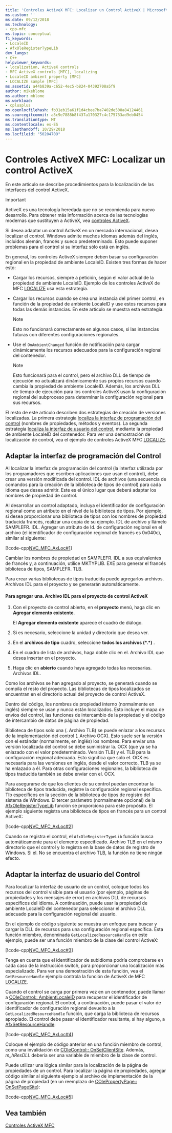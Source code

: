 ```yaml
---
title: 'Controles ActiveX MFC: Localizar un Control ActiveX | Microsoft Docs'
ms.custom: ''
ms.date: 09/12/2018
ms.technology:
- cpp-mfc
ms.topic: conceptual
f1_keywords:
- LocaleID
- AfxOleRegisterTypeLib
dev_langs:
- C++
helpviewer_keywords:
- localization, ActiveX controls
- MFC ActiveX controls [MFC], localizing
- LocaleID ambient property [MFC]
- LOCALIZE sample [MFC]
ms.assetid: a44b839a-c652-4ec5-b824-04392708a5f9
author: mikeblome
ms.author: mblome
ms.workload:
- cplusplus
ms.openlocfilehash: fb31eb15a61f1d4cbee7ba7402de508a84124461
ms.sourcegitcommit: a3c9e7888b8f437a170327c4c175733ad9eb0454
ms.translationtype: MT
ms.contentlocale: es-ES
ms.lasthandoff: 10/29/2018
ms.locfileid: "50204709"
---
```

# <a name="mfc-activex-controls-localizing-an-activex-control"></a>Controles ActiveX MFC: Localizar un control ActiveX

En este artículo se describe procedimientos para la localización de las interfaces del control ActiveX.

>[!IMPORTANT]
> ActiveX es una tecnología heredada que no se recomienda para nuevo desarrollo. Para obtener más información acerca de las tecnologías modernas que sustituyen a ActiveX, vea [controles ActiveX](activex-controls.md).

Si desea adaptar un control ActiveX en un mercado internacional, desea localizar el control. Windows admite muchos idiomas además del inglés, incluidos alemán, francés y sueco predeterminado. Esto puede suponer problemas para el control si su interfaz sólo está en inglés.

En general, los controles ActiveX siempre deben basar su configuración regional en la propiedad de ambiente LocaleID. Existen tres formas de hacer esto:

- Cargar los recursos, siempre a petición, según el valor actual de la propiedad de ambiente LocaleID. Ejemplo de los controles ActiveX de MFC [LOCALIZE](../visual-cpp-samples.md) usa esta estrategia.

- Cargar los recursos cuando se crea una instancia del primer control, en función de la propiedad de ambiente LocaleID y use estos recursos para todas las demás instancias. En este artículo se muestra esta estrategia.

    > [!NOTE]
    >  Esto no funcionará correctamente en algunos casos, si las instancias futuras con diferentes configuraciones regionales.

- Use el `OnAmbientChanged` función de notificación para cargar dinámicamente los recursos adecuados para la configuración regional del contenedor.

    > [!NOTE]
    >  Esto funcionará para el control, pero el archivo DLL de tiempo de ejecución no actualizará dinámicamente sus propios recursos cuando cambia la propiedad de ambiente LocaleID. Además, los archivos DLL de tiempo de ejecución para los controles ActiveX usan la configuración regional del subproceso para determinar la configuración regional para sus recursos.

El resto de este artículo describen dos estrategias de creación de versiones localizadas. La primera estrategia [localiza la interfaz de programación del control](#_core_localizing_your_control.92.s_programmability_interface) (nombres de propiedades, métodos y eventos). La segunda estrategia [localiza la interfaz de usuario del control](#_core_localizing_the_control.92.s_user_interface), mediante la propiedad de ambiente LocaleID del contenedor. Para ver una demostración de localización de control, vea el ejemplo de controles ActiveX MFC [LOCALIZE](../visual-cpp-samples.md).

##  <a name="_core_localizing_your_control.92.s_programmability_interface"></a> Adaptar la interfaz de programación del Control

Al localizar la interfaz de programación del control (la interfaz utilizada por los programadores que escriben aplicaciones que usan el control), debe crear una versión modificada del control. IDL de archivos (una secuencia de comandos para la creación de la biblioteca de tipos de control) para cada idioma que desea admitir. Este es el único lugar que deberá adaptar los nombres de propiedad de control.

Al desarrollar un control adaptado, incluya el identificador de configuración regional como un atributo en el nivel de la biblioteca de tipos. Por ejemplo, si desea proporcionar una biblioteca de tipos con los nombres de propiedad traducida francés, realizar una copia de su ejemplo. IDL de archivo y llámelo SAMPLEFR. IDL. Agregar un atributo de Id. de configuración regional en el archivo (el identificador de configuración regional de francés es 0x040c), similar al siguiente:

[!code-cpp[NVC_MFC_AxLoc#1](../mfc/codesnippet/cpp/mfc-activex-controls-localizing-an-activex-control_1.idl)]

Cambiar los nombres de propiedad en SAMPLEFR. IDL a sus equivalentes de francés y, a continuación, utilice MKTYPLIB. EXE para generar el francés biblioteca de tipos, SAMPLEFR. TLB.

Para crear varias bibliotecas de tipos traducida puede agregarlos archivos. Archivos IDL para el proyecto y se generarán automáticamente.

#### <a name="to-add-an-idl-file-to-your-activex-control-project"></a>Para agregar una. Archivo IDL para el proyecto de control ActiveX

1. Con el proyecto de control abierto, en el **proyecto** menú, haga clic en **Agregar elemento existente**.

   El **Agregar elemento existente** aparece el cuadro de diálogo.

1. Si es necesario, seleccione la unidad y directorio que desea ver.

1. En el **archivos de tipo** cuadro, seleccione **todos los archivos (\*.\*)** .

1. En el cuadro de lista de archivos, haga doble clic en el. Archivo IDL que desea insertar en el proyecto.

1. Haga clic en **abierto** cuando haya agregado todas las necesarias. Archivos IDL.

Como los archivos se han agregado al proyecto, se generará cuando se compila el resto del proyecto. Las bibliotecas de tipos localizados se encuentran en el directorio actual del proyecto de control ActiveX.

Dentro del código, los nombres de propiedad interno (normalmente en inglés) siempre se usan y nunca están localizados. Esto incluye el mapa de envíos del control, las funciones de intercambio de la propiedad y el código de intercambio de datos de página de propiedad.

Biblioteca de tipos solo una (. Archivo TLB) se puede enlazar a los recursos de la implementación del control (. Archivo OCX). Esto suele ser la versión con el estándar (normalmente, en inglés) los nombres. Para enviar una versión localizada del control se debe suministrar la. OCX (que ya se ha enlazado con el valor predeterminado. Versión TLB) y el. TLB para la configuración regional adecuada. Esto significa que solo el. OCX es necesaria para las versiones en inglés, desde el valor correcto. TLB ya se ha enlazado a él. Para otras configuraciones regionales, la biblioteca de tipos traducida también se debe enviar con el. OCX.

Para asegurarse de que los clientes de su control puedan encontrar la biblioteca de tipos traducida, registre la configuración regional específica. Tlb específicos en la sección de la biblioteca de tipos de registro del sistema de Windows. El tercer parámetro (normalmente opcional) de la [AfxOleRegisterTypeLib](../mfc/reference/registering-ole-controls.md#afxoleregistertypelib) función se proporciona para este propósito. El ejemplo siguiente registra una biblioteca de tipos en francés para un control ActiveX:

[!code-cpp[NVC_MFC_AxLoc#2](../mfc/codesnippet/cpp/mfc-activex-controls-localizing-an-activex-control_2.cpp)]

Cuando se registra el control, el `AfxOleRegisterTypeLib` función busca automáticamente para el elemento especificado. Archivo TLB en el mismo directorio que el control y lo registra en la base de datos de registro de Windows. Si el. No se encuentra el archivo TLB, la función no tiene ningún efecto.

##  <a name="_core_localizing_the_control.92.s_user_interface"></a> Adaptar la interfaz de usuario del Control

Para localizar la interfaz de usuario de un control, coloque todos los recursos del control visible para el usuario (por ejemplo, páginas de propiedades y los mensajes de error) en archivos DLL de recursos específicos del idioma. A continuación, puede usar la propiedad de ambiente LocaleID del contenedor para seleccionar el archivo DLL adecuado para la configuración regional del usuario.

En el ejemplo de código siguiente se muestra un enfoque para buscar y cargar la DLL de recursos para una configuración regional específica. Esta función miembro, denominada `GetLocalizedResourceHandle` en este ejemplo, puede ser una función miembro de la clase del control ActiveX:

[!code-cpp[NVC_MFC_AxLoc#3](../mfc/codesnippet/cpp/mfc-activex-controls-localizing-an-activex-control_3.cpp)]

Tenga en cuenta que el identificador de subidioma podría comprobarse en cada caso de la instrucción switch, para proporcionar una localización más especializado. Para ver una demostración de esta función, vea el `GetResourceHandle` ejemplo controla la función de ActiveX de MFC [LOCALIZE](../visual-cpp-samples.md).

Cuando el control se carga por primera vez en un contenedor, puede llamar a [COleControl:: AmbientLocaleID](../mfc/reference/colecontrol-class.md#ambientlocaleid) para recuperar el identificador de configuración regional. El control, a continuación, puede pasar el valor de identificador de configuración regional devuelto a la `GetLocalizedResourceHandle` función, que carga la biblioteca de recursos apropiado. El control debe pasar el identificador resultante, si hay alguno, a [AfxSetResourceHandle](../mfc/reference/application-information-and-management.md#afxsetresourcehandle):

[!code-cpp[NVC_MFC_AxLoc#4](../mfc/codesnippet/cpp/mfc-activex-controls-localizing-an-activex-control_4.cpp)]

Coloque el ejemplo de código anterior en una función miembro de control, como una invalidación de [COleControl:: OnSetClientSite](../mfc/reference/colecontrol-class.md#onsetclientsite). Además, *m_hResDLL* debería ser una variable de miembro de la clase de control.

Puede utilizar una lógica similar para la localización de la página de propiedades de un control. Para localizar la página de propiedades, agregar código similar al siguiente ejemplo al archivo de implementación de la página de propiedad (en un reemplazo de [COlePropertyPage:: OnSetPageSite](../mfc/reference/colepropertypage-class.md#onsetpagesite)):

[!code-cpp[NVC_MFC_AxLoc#5](../mfc/codesnippet/cpp/mfc-activex-controls-localizing-an-activex-control_5.cpp)]

## <a name="see-also"></a>Vea también

[Controles ActiveX MFC](../mfc/mfc-activex-controls.md)


